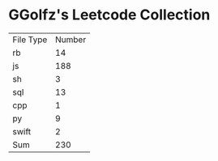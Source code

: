 # GGolfz's Leetcode Collection

<table><tr><td>File Type</td><td>Number</td></tr><tr><td>rb</td><td>14</td></tr><tr><td>js</td><td>188</td></tr><tr><td>sh</td><td>3</td></tr><tr><td>sql</td><td>13</td></tr><tr><td>cpp</td><td>1</td></tr><tr><td>py</td><td>9</td></tr><tr><td>swift</td><td>2</td></tr><tr><td>Sum</td><td>230</td></tr></table>